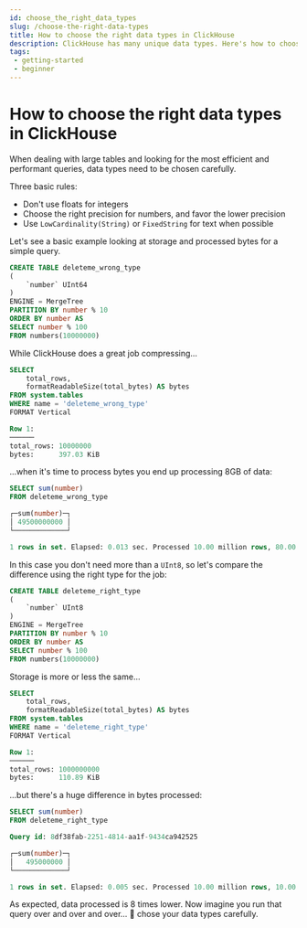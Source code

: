 ```yaml
---
id: choose_the_right_data_types
slug: /choose-the-right-data-types
title: How to choose the right data types in ClickHouse
description: ClickHouse has many unique data types. Here's how to choose the right ones for your tables.
tags: 
 - getting-started
 - beginner
---
```


# How to choose the right data types in ClickHouse

When dealing with large tables and looking for the most efficient and performant queries, data types need to be chosen carefully.

Three basic rules:

- Don't use floats for integers
- Choose the right precision for numbers, and favor the lower precision
- Use ``LowCardinality(String)`` or ``FixedString`` for text when possible

Let's see a basic example looking at storage and processed bytes for a simple query.

```sql
CREATE TABLE deleteme_wrong_type
(
    `number` UInt64
)
ENGINE = MergeTree
PARTITION BY number % 10
ORDER BY number AS
SELECT number % 100
FROM numbers(10000000)
```

While ClickHouse does a great job compressing...

```sql
SELECT
    total_rows,
    formatReadableSize(total_bytes) AS bytes
FROM system.tables
WHERE name = 'deleteme_wrong_type'
FORMAT Vertical

Row 1:
──────
total_rows: 10000000
bytes:      397.03 KiB
```

...when it's time to process bytes you end up processing 8GB of data:

```sql
SELECT sum(number)
FROM deleteme_wrong_type

┌─sum(number)─┐
│ 49500000000 │
└─────────────┘

1 rows in set. Elapsed: 0.013 sec. Processed 10.00 million rows, 80.00 MB (767.57 million rows/s., 6.14 GB/s.)
```

In this case you don't need more than a ``UInt8``, so let's compare the difference using the right type for the job:

```sql
CREATE TABLE deleteme_right_type
(
    `number` UInt8
)
ENGINE = MergeTree
PARTITION BY number % 10
ORDER BY number AS
SELECT number % 100
FROM numbers(10000000)
```

Storage is more or less the same...

```sql
SELECT
    total_rows,
    formatReadableSize(total_bytes) AS bytes
FROM system.tables
WHERE name = 'deleteme_right_type'
FORMAT Vertical

Row 1:
──────
total_rows: 1000000000
bytes:      110.89 KiB
```

...but there's a huge difference in bytes processed:

```sql
SELECT sum(number)
FROM deleteme_right_type

Query id: 8df38fab-2251-4814-aa1f-9434ca942525

┌─sum(number)─┐
│   495000000 │
└─────────────┘

1 rows in set. Elapsed: 0.005 sec. Processed 10.00 million rows, 10.00 MB (1.98 billion rows/s., 1.98 GB/s.)
```

As expected, data processed is 8 times lower. Now imagine you run that query over and over and over... 💸 chose your data types carefully.
